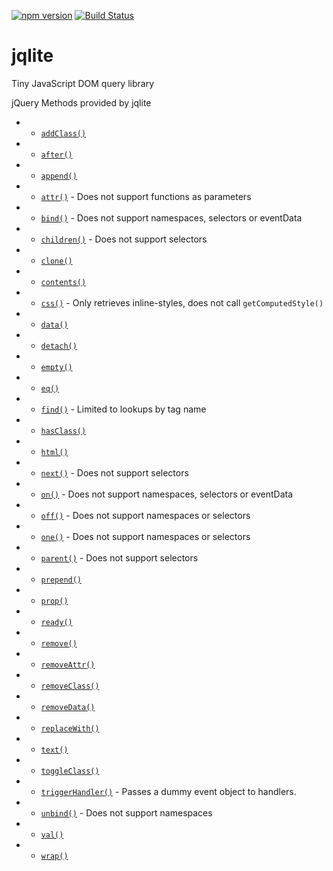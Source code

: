 [![npm version](https://badge.fury.io/js/jqlite.svg)](http://badge.fury.io/js/jqlite)
[![Build Status](https://travis-ci.org/jstools/jqlite.svg?branch=master)](https://travis-ci.org/jstools/jqlite) 

jqlite
======

Tiny JavaScript DOM query library


jQuery Methods provided by jqlite 

 * - [`addClass()`](http://api.jquery.com/addClass/)
 * - [`after()`](http://api.jquery.com/after/)
 * - [`append()`](http://api.jquery.com/append/)
 * - [`attr()`](http://api.jquery.com/attr/) - Does not support functions as parameters
 * - [`bind()`](http://api.jquery.com/bind/) - Does not support namespaces, selectors or eventData
 * - [`children()`](http://api.jquery.com/children/) - Does not support selectors
 * - [`clone()`](http://api.jquery.com/clone/)
 * - [`contents()`](http://api.jquery.com/contents/)
 * - [`css()`](http://api.jquery.com/css/) - Only retrieves inline-styles, does not call `getComputedStyle()`
 * - [`data()`](http://api.jquery.com/data/)
 * - [`detach()`](http://api.jquery.com/detach/)
 * - [`empty()`](http://api.jquery.com/empty/)
 * - [`eq()`](http://api.jquery.com/eq/)
 * - [`find()`](http://api.jquery.com/find/) - Limited to lookups by tag name
 * - [`hasClass()`](http://api.jquery.com/hasClass/)
 * - [`html()`](http://api.jquery.com/html/)
 * - [`next()`](http://api.jquery.com/next/) - Does not support selectors
 * - [`on()`](http://api.jquery.com/on/) - Does not support namespaces, selectors or eventData
 * - [`off()`](http://api.jquery.com/off/) - Does not support namespaces or selectors
 * - [`one()`](http://api.jquery.com/one/) - Does not support namespaces or selectors
 * - [`parent()`](http://api.jquery.com/parent/) - Does not support selectors
 * - [`prepend()`](http://api.jquery.com/prepend/)
 * - [`prop()`](http://api.jquery.com/prop/)
 * - [`ready()`](http://api.jquery.com/ready/)
 * - [`remove()`](http://api.jquery.com/remove/)
 * - [`removeAttr()`](http://api.jquery.com/removeAttr/)
 * - [`removeClass()`](http://api.jquery.com/removeClass/)
 * - [`removeData()`](http://api.jquery.com/removeData/)
 * - [`replaceWith()`](http://api.jquery.com/replaceWith/)
 * - [`text()`](http://api.jquery.com/text/)
 * - [`toggleClass()`](http://api.jquery.com/toggleClass/)
 * - [`triggerHandler()`](http://api.jquery.com/triggerHandler/) - Passes a dummy event object to handlers.
 * - [`unbind()`](http://api.jquery.com/unbind/) - Does not support namespaces
 * - [`val()`](http://api.jquery.com/val/)
 * - [`wrap()`](http://api.jquery.com/wrap/)
